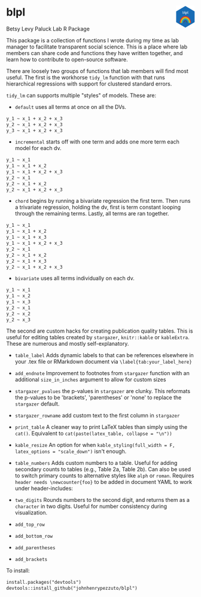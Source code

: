# blpl <img src="/sticker/imgfile.png" width="10%" height="10%" align="right">
Betsy Levy Paluck Lab R Package


This package is a collection of functions I wrote during my time as lab manager to facilitate transparent social science. This is a place where lab members can share code and functions they have written together, and learn how to contribute to open-source software.


There are loosely two groups of functions that lab members will find most useful. The first is the workhorse `tidy_lm` function with that runs hierarchical regressions with support for clustered standard errors.

`tidy_lm` can supports multiple "styles" of models. These are:

*  `default` uses all terms at once on all the DVs.
```
y_1 ~ x_1 + x_2 + x_3
y_2 ~ x_1 + x_2 + x_3
y_3 ~ x_1 + x_2 + x_3
```
* `incremental` starts off with one term and adds one more term each model for each dv.
```
y_1 ~ x_1
y_1 ~ x_1 + x_2 
y_1 ~ x_1 + x_2 + x_3
y_2 ~ x_1
y_2 ~ x_1 + x_2 
y_2 ~ x_1 + x_2 + x_3
```

* `chord` begins by running a bivariate regression the first term. Then runs a trivariate regression, holding the dv, first is term constant looping through the remaining terms. Lastly, all terms are ran together.

```
y_1 ~ x_1
y_1 ~ x_1 + x_2 
y_1 ~ x_1 + x_3
y_1 ~ x_1 + x_2 + x_3
y_2 ~ x_1
y_2 ~ x_1 + x_2 
y_2 ~ x_1 + x_3
y_2 ~ x_1 + x_2 + x_3
```

* `bivariate` uses all terms individually on each dv.
```
y_1 ~ x_1
y_1 ~ x_2 
y_1 ~ x_3
y_2 ~ x_1
y_2 ~ x_2 
y_2 ~ x_3
```


The second are custom hacks for creating publication quality tables. This is useful for editing tables created by `stargazer`, `knitr::kable` or `kableExtra`. These are numerous and mostly self-explanatory.

* `table_label` Adds dynamic labels to that can be references elsewhere in your .tex file or RMarkdown document via `\label{tab:your_label_here}`

* `add_endnote`  Improvement to footnotes from `stargazer` function with an additional `size_in_inches` argument to allow for custom sizes

* `stargazer_pvalues` the p-values in `stargazer` are clunky. This reformats the p-values to be 'brackets', 'parentheses' or 'none' to replace the `stargazer` default.

* `stargazer_rowname` add custom text to the first column in `stargazer`

* `print_table` A cleaner way to print LaTeX tables than simply using the `cat()`. Equivalent to `cat(paste(latex_table, collapse = "\n"))`

* `kable_resize` An option for when `kable_styling(full_width = F, latex_options = "scale_down")` isn't enough.

* `table_numbers` Adds custom numbers to a table. Useful for adding secondary counts to tables (e.g., Table 2a, Table 2b). Can also be used to switch primary counts to alternative styles like `alph` or `roman`. Requires `header needs \newcounter{foo}` to be added in document YAML to work under header-includes:

* `two_digits` Rounds numbers to the second digit, and returns them as a `character` in two digits. Useful for number consistency during visualization.

* `add_top_row` 

* `add_bottom_row` 

* `add_parentheses`

* `add_brackets`
 


To install:
```
install.packages("devtools")
devtools::install_github("johnhenrypezzuto/blpl")
```




